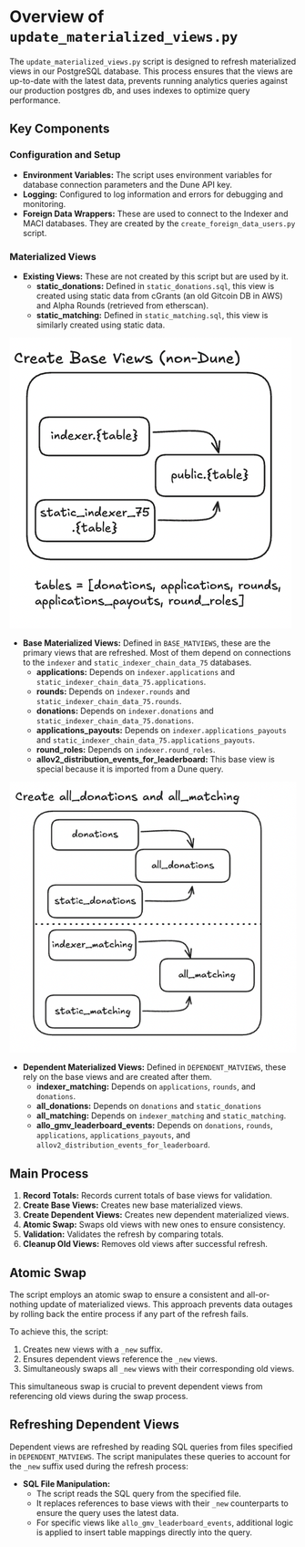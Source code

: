# Overview of `update_materialized_views.py`

The `update_materialized_views.py` script is designed to refresh materialized views in our PostgreSQL database. This process ensures that the views are up-to-date with the latest data, prevents running analytics queries against our production postgres db, and uses indexes to optimize query performance.

## Key Components

### Configuration and Setup
- **Environment Variables:** The script uses environment variables for database connection parameters and the Dune API key.
- **Logging:** Configured to log information and errors for debugging and monitoring.
- **Foreign Data Wrappers:** These are used to connect to the Indexer and MACI databases. They are created by the `create_foreign_data_users.py` script.


### Materialized Views
- **Existing Views:** These are not created by this script but are used by it.
  - **static_donations:** Defined in `static_donations.sql`, this view is created using static data from cGrants (an old Gitcoin DB in AWS) and Alpha Rounds (retrieved from etherscan).
  - **static_matching:** Defined in `static_matching.sql`, this view is similarly created using static data.

![Create Base View](assets/create_base_view.png)
- **Base Materialized Views:** Defined in `BASE_MATVIEWS`, these are the primary views that are refreshed. Most of them depend on connections to the `indexer` and `static_indexer_chain_data_75` databases.
  - **applications:** Depends on `indexer.applications` and `static_indexer_chain_data_75.applications`.
  - **rounds:** Depends on `indexer.rounds` and `static_indexer_chain_data_75.rounds`.
  - **donations:** Depends on `indexer.donations` and `static_indexer_chain_data_75.donations`.
  - **applications_payouts:** Depends on `indexer.applications_payouts` and `static_indexer_chain_data_75.applications_payouts`.
  - **round_roles:** Depends on `indexer.round_roles`.
  - **allov2_distribution_events_for_leaderboard:** This base view is special because it is imported from a Dune query. 

![Create All Donations and All Matching View](assets/create_all_donations_all_matching.png)
- **Dependent Materialized Views:** Defined in `DEPENDENT_MATVIEWS`, these rely on the base views and are created after them.
  - **indexer_matching:** Depends on `applications`, `rounds`, and `donations`.
  - **all_donations:** Depends on `donations` and `static_donations`
  - **all_matching:** Depends on `indexer_matching` and `static_matching`.
  - **allo_gmv_leaderboard_events:** Depends on `donations`, `rounds`, `applications`, `applications_payouts`, and `allov2_distribution_events_for_leaderboard`.


## Main Process

1. **Record Totals:** Records current totals of base views for validation.
2. **Create Base Views:** Creates new base materialized views.
3. **Create Dependent Views:** Creates new dependent materialized views.
4. **Atomic Swap:** Swaps old views with new ones to ensure consistency.
5. **Validation:** Validates the refresh by comparing totals.
6. **Cleanup Old Views:** Removes old views after successful refresh.

## Atomic Swap

The script employs an atomic swap to ensure a consistent and all-or-nothing update of materialized views. This approach prevents data outages by rolling back the entire process if any part of the refresh fails.

To achieve this, the script:

1. Creates new views with a `_new` suffix.
2. Ensures dependent views reference the `_new` views.
3. Simultaneously swaps all `_new` views with their corresponding old views.

This simultaneous swap is crucial to prevent dependent views from referencing old views during the swap process.

## Refreshing Dependent Views

Dependent views are refreshed by reading SQL queries from files specified in `DEPENDENT_MATVIEWS`. The script manipulates these queries to account for the `_new` suffix used during the refresh process:

- **SQL File Manipulation:** 
  - The script reads the SQL query from the specified file.
  - It replaces references to base views with their `_new` counterparts to ensure the query uses the latest data.
  - For specific views like `allo_gmv_leaderboard_events`, additional logic is applied to insert table mappings directly into the query.


